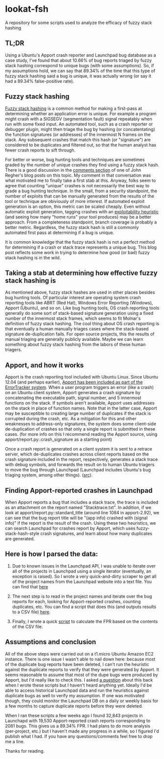 lookat-fsh
==========

A repository for some scripts used to analyze the efficacy of fuzzy stack hashing

TL;DR
----
Using a Ubuntu's Apport crash reporter and Launchpad bug database as a case study, I've found that about 10.66% of bug reports triaged by fuzzy stack hashing correspond to unique bugs (with some assumptions). So, if my assumptions hold, we can say that 89.34% of the time that this type of fuzzy stack hashing said a bug is unique, it was actually wrong (or say it had a 89.34% false-positive rate).

Fuzzy stack hashing
----

[Fuzzy stack hashing](https://www.usenix.org/legacy/event/sec09/tech/full_papers/molnar.pdf) is a common method for making a first-pass at determining whether an application error is unique. For example a program might crash with a SIGSEGV (segmentation fault) signal repeatably when run with some fixed input. An automated tool, such as a crash reporter or debugger plugin, might then triage the bug by hashing (or concatentating) the function signatures (or addresses) of the innermost N frames on the stack. Any subsequent crashes that match this hash (or "signature") are considered to be duplicates and filtered out, so that the human analyst has fewer crash reports to sift through.

For better or worse, bug hunting tools and techniques are sometimes graded by the number of unique crashes they find using a fuzzy stack hash. There is a good discussion in the [comments section](http://blog.regehr.org/archives/1042#comments) of one of John Regher's blog posts on this topic. My comment in that conversation was what motivated me to finally take a first stab at this. Anyway, folks seem to agree that counting "unique" crashes is not necessarily the best way to grade a bug hunting technique. In the small, from a security standpoint, the number of exploits that can be manually generated from the results of the tool or technique are obiviously of more interest. If automated exploit generation is an option, this metric can be scaled cheaply. Even without automatic exploit generation, tagging crashes with an [exploitability heuristic](https://github.com/jfoote/exploitable) (and seeing how many "home runs" your tool produces) may be a better approach. From a completeness standpoint, branch coverage is probably a better metric. Regardless, the fuzzy stack hash is still a commonly automated first pass at determining if a bug is unique.

It is common knowledge that the fuzzy stack hash is not a perfect method for determining if a crash or stack trace represents a unique bug. This blog post reflects some work in trying to determine how good (or bad) fuzzy stack hashing is in the wild.

Taking a stab at determining how effective fuzzy stack hashing is
----

As mentioned above, fuzzy stack hashes are used in other places besides bug hunting tools. Of particular interest are operating system crash reporting tools like ABRT (Red Hat), Windows Error Reporting (Windows), Apport (Ubuntu), and so on. Like bug hunting tools, OS crash reporting tools generally do some sort of stack-based signature generation using a fixed number of the innermost stack frames, which seems to fit Molnar's definition of fuzzy stack hashing. The cool thing about OS crash reporting is that eventually a human manually triages cases where the stack-based signature de-duplication fails. For open source projects, this the results of manual triaging are generally publicly available. Maybe we can learn something about fuzzy stack hashing from the labors of these human triagers.

Apport, and how it works
----

Apport is the crash reporting tool included with Ubuntu Linux. Since Ubuntu 12.04 (and perhaps earlier), [Apport has been included as part of the ErrorTracker system](https://wiki.ubuntu.com/Apport#Ubuntu_12.04_and_later). When a user program triggers an error (like a crash) on an Ubuntu client system, Apport generates a crash signature by concatenating the executable path, signal number, and 5 innermost functions on the stack. If symbols aren't available, Apport uses addresses on the stack in place of function names. Note that in the latter case, Apport may be susceptible to creating large number of duplicates if the stack is corrupted during the crash, etc. As a mitigation for this and other weaknesses to address-only signatures, the system does some client-side de-duplication of crashes so that only a single report is submitted in these cases. (for more info on this I recommend reading the Apport source, using apport/report.py::crash\_signature as a starting point)

Once a crash report is generated on a client system it is sent to a retrace server, which de-duplicates crashes across client reports based on the crash signature included in the report, respectively, generates a stack trace with debug symbols, and forwards the result on to human Ubuntu triagers to move the bug through Launchpad (Launchpad includes Ubuntu's bug triaging system, among other things). ([src](https://wiki.ubuntu.com/Bugs/ApportRetraces)).

Finding Apport-reported crashes in Launchpad
----

When Apport reports a bug that includes a stack trace, the trace is included as an attachment on the report named "Stacktrace.txt". In addition, if we look at apport/report.py::standard\_title (around line 1084 in apport-2.92), we can see that the bug report title will be "(app info) crashed with (signal info)" if the report is the result of the crash. Using these two heuristics, we can search Launchpad for crashes report by Apport, which uses fuzzy-stack-hash-style crash signatures, and learn about how many duplicates are generated.

Here is how I parsed the data:
----
1. Due to known issues in the Launchpad API, I was unable to iterate over all of the projects in Launchpad using a single iterator (eventually, an exception is raised). So I wrote a very quick-and-dirty scraper to get all of the project names from the Launchpad website into a text file. You can find that [here](https://github.com/jfoote/lookat-fsh/blob/master/scrape_project_names.py)

2. The next step is to read in the project names and iterate over the bug reports for each, looking for Apport-reported crashes, counting duplicates, etc. You can find a script that does this (and outputs results to a CSV file) [here](https://github.com/jfoote/lookat-fsh/blob/master/bugs.py).

3. Finally, I wrote a quick [script](https://github.com/jfoote/lookat-fsh/blob/master/parse.py) to calculate the FPR based on the contents of the CSV file.

Assumptions and conclusion
----

All of the above steps were carried out on a t1.micro Ubuntu Amazon EC2 instance. There is one issue I wasn't able to nail down here: because most of the duplicate bug reports have been deleted, I can't run the heuristic against the duplicate reports to verify that they were generated by Apport. It seems reasonable to assume that most of the dupe bugs were produced by Apport, but I'd really like to check this. I asked [a question](https://answers.launchpad.net/apport/+question/236701) about this back when I wrote these scripts but I haven't heard anything yet. Ideally I'd be able to access historical Launchpad data and run the heuristics against duplicate bugs as well to verify my assumption. If one was motivated though, they could monitor the Launchpad DB on a daily or weekly basis for a few months to capture duplicate reports before they were deleted.

When I ran these scripts a few weeks ago I found 32,843 projects in Launchapd with 19,530 Apport-reported crash reports corresponding to 2081 bugs. This gives us a 89.34% FPR. I had plans to do more analysis (per-project, etc.) but I haven't made any progress in a while, so I figured I'd publish what I had. If you have any questions/comments feel free to drop me a line.

Thanks for reading.
